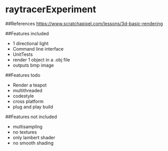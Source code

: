 # raytracerExperiment


##References
https://www.scratchapixel.com/lessons/3d-basic-rendering

##Features included
- 1 directional light 
- Command line interface
- UnitTests
- render 1 object in a .obj file
- outputs bmp image

##Features todo 
- Render a teapot
- multithreaded
- codestyle
- cross platform
- plug and play build

##Features not included
- multisampling
- no textures
- only lambert shader
- no smooth shading